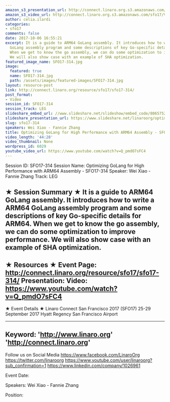 ```yaml
---
amazon_s3_presentation_url: http://connect.linaro.org.s3.amazonaws.com/sfo17/Presentations/SFO17-314%20Optimizing%20GoLang%20for%20High%20Performance%20with%20ARM64%20Assembly.pdf
amazon_s3_video_url: http://connect.linaro.org.s3.amazonaws.com/sfo17/Videos/SFO17-314%20Optimizing%20GoLang%20for%20High%20Performance%20with%20ARM64%20Assembly.mp4
author: celia.ilardi
categories:
- sfo17
comments: false
date: 2017-10-06 16:55:21
excerpt: It is a guide to ARM64 GoLang assembly. It introduces how to write a ARM64
  GoLang assembly program and some descriptions of key Go-specific details for ARM64.
  When we get to know the go assembly, we can do some optimization to improve performance.
  We will also show case with an example of SHA optimization.
featured_image_name: SFO17-314.jpg
image:
  featured: true
  name: SFO17-314.jpg
  path: /assets/images/featured-images/SFO17-314.jpg
layout: resource-post
link: http://connect.linaro.org/resource/sfo17/sfo17-314/
post_format:
- Video
session_id: SFO17-314
session_track: LEG
slideshare_embed_url: //www.slideshare.net/slideshow/embed_code/80657527
slideshare_presentation_url: https://www.slideshare.net/linaroorg/optimizing-golang-for-high-performance-with-arm64-assembly-sfo17314
slug: sfo17-314
speakers: Wei Xiao - Fannie Zhang
title: Optimizing GoLang for High Performance with ARM64 Assembly - SFO17-314
video_length: '44:28'
video_thumbnail: None
wordpress_id: 6029
youtube_video_url: https://www.youtube.com/watch?v=Q_pmdO7sFC4
---
```


Session ID: SFO17-314
Session Name: Optimizing GoLang for High Performance with ARM64 Assembly - SFO17-314
Speaker: Wei Xiao - Fannie Zhang
Track: LEG

★ Session Summary ★
It is a guide to ARM64 GoLang assembly. It introduces how to write a ARM64 GoLang assembly program and some descriptions of key Go-specific details for ARM64. When we get to know the go assembly, we can do some optimization to improve performance. We will also show case with an example of SHA optimization.
---------------------------------------------------
★ Resources ★
Event Page: http://connect.linaro.org/resource/sfo17/sfo17-314/
Presentation:
Video: https://www.youtube.com/watch?v=Q_pmdO7sFC4
---------------------------------------------------

★ Event Details ★
Linaro Connect San Francisco 2017 (SFO17)
25-29 September 2017
Hyatt Regency San Francisco Airport

---------------------------------------------------
Keyword:
'http://www.linaro.org'
'http://connect.linaro.org'
---------------------------------------------------
Follow us on Social Media
https://www.facebook.com/LinaroOrg
https://twitter.com/linaroorg
https://www.youtube.com/user/linaroorg?sub_confirmation=1
https://www.linkedin.com/company/1026961

Event Date:

Speakers: Wei Xiao - Fannie Zhang

Position: